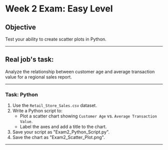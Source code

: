 # Week 2 Exam: Easy Level

## Objective
Test your ability to create scatter plots in Python.

---

## Real job's task:
Analyze the relationship between customer age and average transaction value for a regional sales report.

---

### Task: Python
1. Use the `Retail_Store_Sales.csv` dataset.
2. Write a Python script to:
   - Plot a scatter chart showing `Customer Age` vs. `Average Transaction Value`.
   - Label the axes and add a title to the chart.
3. Save your script as "Exam2_Python_Script.py".
4. Save the chart as "Exam2_Scatter_Plot.png".

---
